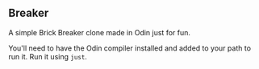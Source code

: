 ## Breaker

A simple Brick Breaker clone made in Odin just for fun.

You'll need to have the Odin compiler installed and added to your path to run it.
Run it using `just`.

